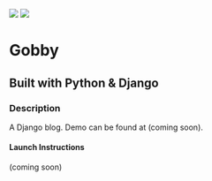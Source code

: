 ![](https://github.com/Lylio/image-repo/blob/master/logos/python.png?raw=true)
![](https://github.com/Lylio/image-repo/blob/master/logos/django.png?raw=true)
# Gobby
## Built with Python & Django

### Description
A Django blog. Demo can be found at (coming soon).

#### Launch Instructions
(coming soon)